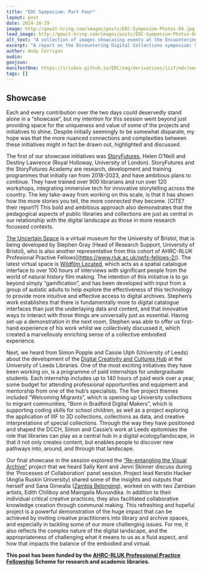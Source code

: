 ```yaml
---
title: "EDC Symposium: Part Four"
layout: post
date: 2024-10-29
image: http://gewit-hring.com/images/posts/EDC-Symposium-Photos-04.jpg
lead_image: http://gewit-hring.com/images/posts/EDC-Symposium-Photos-04.jpg
alt_text: "A collection of images showcasing events at the Encountering Digital Collections symposium"
excerpt: "A report on the Encountering Digital Collections symposium: Showcase. (Part Four of ???)"
author: Andy Corrigan
audio:
geojson: 
manifestOne: https://irisbox.github.io/EDC/img/derivatives/iiif/edcleeds/manifest.json
tags: []
---
```

## Showcase
Each and every contribution over the two days could deservedly stand alone in a “showcase”, but my intention for this session went beyond just providing space for the uniqueness and value of some of the projects and initiatives to shine. Despite initially seemingly to be somewhat disparate, my hope was that the more nuanced connections and complexities between these initiatives might in fact be drawn out, highlighted and discussed.

The first of our showcase initiatives was [StoryFutures](https://www.storyfutures.com/), Helen O’Neill and Destiny Lawrence (Royal Holloway, University of London). StoryFutures and the StoryFutures Academy are research, development and training programmes that initially ran from 2018-2023, and have ambitious plans to continue. They have trained over 900 librarians and run over 120 workshops, integrating immersive tech for innovative storytelling across the country. The key take-away from working on this scale, is that it has shown how the more stories you tell, the more connected they become. [CITE? their report?] This bold and ambitious approach also demonstrates that the pedagogical aspects of public libraries and collections are just as central in our relationship with the digital landscape as those in more research focussed contexts.

[The Uncertain Space](https://uncertainspace.itch.io/museum) is a virtual museum for the University of Bristol, that is being developed by Stephen Gray (Head of Research Support, University of Bristol), who is also another representative from this cohort of  AHRC-RLUK Profesional Practive Fellows](https://www.rluk.ac.uk/ppfs-fellows-2/). The latest virtual space is [Wildfilm Located](https://uncertainspace.itch.io/wildfilmlocated), which acts as a spatial catalogue interface to over 100 hours of interviews with significant people from the world of natural history film making. The intention of this initiative is to go beyond simply “gamification”, and has been developed with input from a group of autistic adults to help explore the effectiveness of this technology to provide more intuitive and effective access to digital archives. Stephen’s work establishes that there is fundamentally more to digital catalogue interfaces than just the underlaying data and content, and that innovative ways to interact with those things are universally just as essential. Having set-up a demonstration in the next room, Stephen was able to offer us first-hand experience of his work whilst we collectively discussed it, which created a marvellously enriching sense of a collective embodied experience.

Next, we heard from Simon Popple and Cassie Ulph (University of Leeds) about the development of the [Digital Creativity and Cultures Hub](https://dcch.leeds.ac.uk/) at the University of Leeds Libraries. One of the most exciting initiatives they have been working on, is a programme of paid internships for undergraduate students. Each internship includes up to 140 hours of paid work over a year, some budget for attending professional opportunities and equipment and mentorship from one of the hub’s specialists. The five project  themes included “Welcoming Migrants”, which is opening up University collections to migrant communities, “Born in Bradford Digital Makers”, which is supporting coding skills for school children, as well as a project exploring the application of IIIF to 3D collections, collections as data, and creative interpretations of special collections. Through the way they have positioned and shaped the DCCH, Simon and Cassie’s work at Leeds epitomises the role that libraries can play as a central hub in a digital ecology/landscape, in that it not only creates content, but enables people to discover new pathways into, around, and through that landscape. 

Our final showcase in the session explored the [“Re-entangling the Visual Archive”](https://www.lib.cam.ac.uk/re-entangling-the-visual-archive) project that we heard Sally Kent and Jenni Skinner discuss during the ‘Processes of Collaboration’ panel session. Project lead Kerstin Hacker (Anglia Ruskin University) shared some of the insights and outputs that herself and Sana Ginwalla ([Zambia Belonging](https://interactive.nkwazimagazine.com/what-is-zambia-belonging/)), worked on with two Zambian artists, Edith Chiliboy and Maingaila Muvundika.  In addition to their individual critical creative practices, they also facilitated collaborative knowledge creation through communal making. This refreshing and hopeful project is a powerful demonstration of the huge impact that can be achieved by inviting creative practitioners into library and archive spaces, and especially in tackling some of our more challenging issues. For me, it also reflects the complex nature of the digital landscape, and the appropriateness of challenging what it means to us as a fluid aspect, and how that impacts the balance of the embodied and virtual. 

**This post has been funded by the [AHRC-RLUK Professional Practice Fellowship](https://www.rluk.ac.uk/ppfs-fellows-2/) Scheme for research and academic libraries.**  
